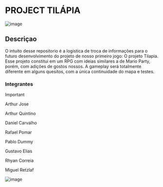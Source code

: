 # PROJECT TILÁPIA

![image](https://github.com/user-attachments/assets/7e648d59-8047-4de1-95c0-93018e1ffd38)


## Descriçao 
O intuito desse repositorio é a logistica de troca de informações para o futuro desenvolvimento do projeto de nosso primeiro jogo: O projeto Tilapia. Esse projeto constitui em um RPG com ideias similares a de Mario Party, porém, com adições de gostos nossos.
A gameplay será totalmente diferente em alguns quesitos, com a única continuidade do mapa e testes.


### Integrantes
>[!Important]
>
>Arthur Jose
>
>Arthur Quintino
>
>Daniel Carvalho
>
>Rafael Pomar
>
>Pablo Dummy
>
>Gustavo Elias
>
>Rhyan Correia
>
>Miguel Retzlaf

![image](https://github.com/user-attachments/assets/15cafee7-a3cd-4424-9a38-ecbb06d17312)



